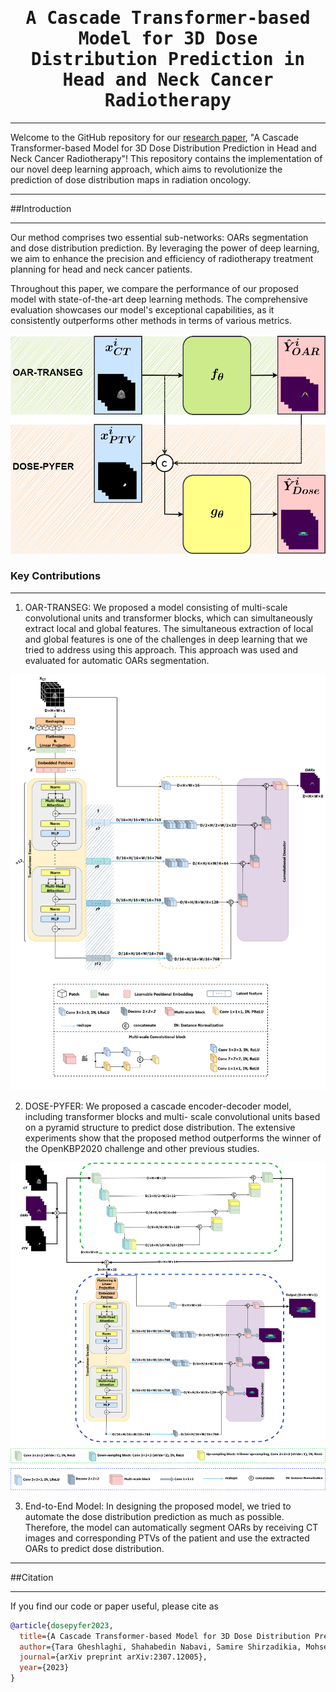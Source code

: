 <div align="center">

<samp>

<h1> A Cascade Transformer-based Model for 3D Dose Distribution Prediction in Head and Neck Cancer Radiotherapy </h1>

[//]: # (<h4>  </h4>)

</samp>   

</div>     

---

Welcome to the GitHub repository for our [research paper](https://arxiv.org/ftp/arxiv/papers/2307/2307.12005.pdf), 
"A Cascade Transformer-based Model for 3D Dose Distribution Prediction in Head and Neck Cancer Radiotherapy"! 
This repository contains the implementation of our novel deep learning approach, 
which aims to revolutionize the prediction of dose distribution maps in radiation oncology.

---

##Introduction

---
Our method comprises two essential sub-networks: OARs segmentation and dose distribution prediction. By leveraging the power of deep learning, we aim to enhance the precision and efficiency of radiotherapy treatment planning for head and neck cancer patients.


Throughout this paper, we compare the performance of our proposed model with state-of-the-art deep learning methods. The comprehensive evaluation showcases our model's exceptional capabilities, as it consistently outperforms other methods in terms of various metrics.

<p align="center">
  <img src="images/method_highlevel.png" width="800"/>
</p>

### Key Contributions

---
1. OAR-TRANSEG: 
   We proposed a model consisting of multi-scale convolutional units and transformer blocks, 
   which can simultaneously extract local and global features. The simultaneous extraction of
   local and global features is one of the challenges in deep learning that we tried to address
   using this approach. This approach was used and evaluated for automatic OARs
   segmentation.
   <p align="center">
  <img src="images/transeg.png" width="800"/>
   </p>

2. DOSE-PYFER: 
   We proposed a cascade encoder-decoder model, including transformer blocks and multi-
   scale convolutional units based on a pyramid structure to predict dose distribution. The
   extensive experiments show that the proposed method outperforms the winner of the
   OpenKBP2020 challenge and other previous studies.
   <p align="center">
  <img src="images/dosepyfer.png" width="800"/>
   </p>

3. End-to-End Model:
   In designing the proposed model, we tried to automate the dose distribution prediction as
   much as possible. Therefore, the model can automatically segment OARs by receiving CT
   images and corresponding PTVs of the patient and use the extracted OARs to predict dose
   distribution.

---

##Citation

---
If you find our code or paper useful, please cite as

```bibtex
@article{dosepyfer2023,
  title={A Cascade Transformer-based Model for 3D Dose Distribution Prediction in Head and Neck Cancer Radiotherapy},
  author={Tara Gheshlaghi, Shahabedin Nabavi, Samire Shirzadikia, Mohsen Ebrahimi Moghaddam, Nima Rostampour},
  journal={arXiv preprint arXiv:2307.12005},
  year={2023}
}
```


